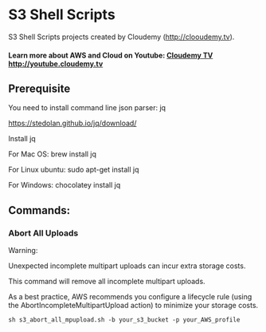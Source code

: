 # S3 Shell Scripts
 
S3 Shell Scripts projects created by Cloudemy (http://clooudemy.tv).


#### Learn more about AWS and Cloud on Youtube: [Cloudemy TV](http://youtube.cloudemy.tv) http://youtube.cloudemy.tv

## Prerequisite 

You need to install command line json parser: jq

https://stedolan.github.io/jq/download/

Install jq

For Mac OS: brew install jq

For Linux ubuntu: sudo apt-get install jq

For Windows: chocolatey install jq

## Commands:

### Abort All Uploads

Warning: 

Unexpected incomplete multipart uploads can incur extra storage costs. 

This command will remove all incomplete multipart uploads.

As a best practice, AWS recommends you configure a lifecycle rule (using the AbortIncompleteMultipartUpload action) to minimize your storage costs.

    sh s3_abort_all_mpupload.sh -b your_s3_bucket -p your_AWS_profile

